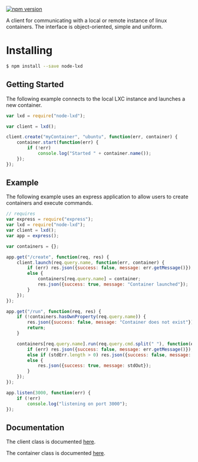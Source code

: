 [![npm version](https://badge.fury.io/js/node-lxd.svg)](https://badge.fury.io/js/node-lxd)

A client for communicating with a local or remote instance of linux containers. The interface is object-oriented, simple and uniform.

# Installing

```bash
$ npm install --save node-lxd
```

## Getting Started ##

The following example connects to the local LXC instance and launches a new container.

```js
var lxd = require("node-lxd");

var client = lxd();

client.create("myContainer", "ubuntu", function(err, container) {
    container.start(function(err) {
        if (!err)
            console.log("Started " + container.name());
    });
});
```

## Example ##

The following example uses an express application to allow users to create containers and execute commands.

```js
// requires
var express = require("express");
var lxd = require("node-lxd");
var client = lxd();
var app = express();

var containers = {};

app.get("/create", function(req, res) {
	client.launch(req.query.name, function(err, container) {
		if (err) res.json({success: false, message: err.getMessage()});
		else {
			containers[req.query.name] = container;
			res.json({success: true, message: "Container launched"});
		}
	});
});

app.get("/run", function(req, res) {
	if (!containers.hasOwnProperty(req.query.name)) {
		res.json({success: false, message: "Container does not exist"});
		return;
	}

	containers[req.query.name].run(req.query.cmd.split(" "), function(err, stdOut, stdErr) {
		if (err) res.json({success: false, message: err.getMessage()});
		else if (stdErr.length > 0) res.json({success: false, message: stdErr});
		else {
			res.json({success: true, message: stdOut});
		}
	});
});

app.listen(3000, function(err) {
	if (!err)
		console.log("listening on port 3000");
});
```

## Documentation ##

The client class is documented [here](https://github.com/alandoherty/node-lxd/blob/master/docs/client.md).

The container class is documented [here](https://github.com/alandoherty/node-lxd/blob/master/docs/container.md).
